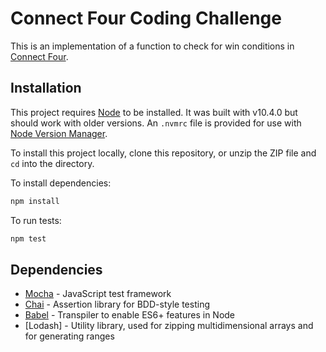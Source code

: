 # Connect Four Coding Challenge

This is an implementation of a function to check for win conditions in [Connect Four](https://en.wikipedia.org/wiki/Connect_Four).

## Installation

This project requires [Node](https://nodejs.org/en/) to be installed. It was built with v10.4.0 but should work with older versions. An `.nvmrc` file is provided for use with [Node Version Manager](https://github.com/creationix/nvm).

To install this project locally, clone this repository, or unzip the ZIP file and `cd` into the directory.

To install dependencies:

```bash
npm install
```

To run tests:

```bash
npm test
```

## Dependencies

- [Mocha](https://mochajs.org/) - JavaScript test framework
- [Chai](https://www.chaijs.com/) - Assertion library for BDD-style testing
- [Babel](https://babeljs.io/) - Transpiler to enable ES6+ features in Node
- [Lodash] - Utility library, used for zipping multidimensional arrays and for generating ranges
